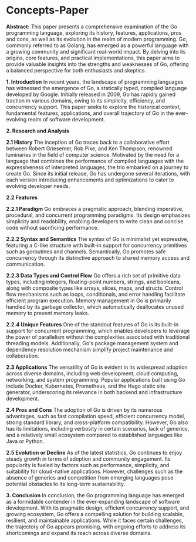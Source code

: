 # Concepts-Paper



**Abstract:**
This paper presents a comprehensive examination of the Go programming language, exploring its history, features, applications, pros and cons, as well as its evolution in the realm of modern programming. Go, commonly referred to as Golang, has emerged as a powerful language with a growing community and significant real-world impact. By delving into its origins, core features, and practical implementations, this paper aims to provide valuable insights into the strengths and weaknesses of Go, offering a balanced perspective for both enthusiasts and skeptics.

**1. Introduction**
In recent years, the landscape of programming languages has witnessed the emergence of Go, a statically typed, compiled language developed by Google. Initially released in 2009, Go has rapidly gained traction in various domains, owing to its simplicity, efficiency, and concurrency support. This paper seeks to explore the historical context, fundamental features, applications, and overall trajectory of Go in the ever-evolving realm of software development.

**2. Research and Analysis**

**2.1 History**
The inception of Go traces back to a collaborative effort between Robert Griesemer, Rob Pike, and Ken Thompson, renowned luminaries in the field of computer science. Motivated by the need for a language that combines the performance of compiled languages with the expressiveness of interpreted languages, the trio embarked on a journey to create Go. Since its initial release, Go has undergone several iterations, with each version introducing enhancements and optimizations to cater to evolving developer needs.

**2.2 Features**

**2.2.1 Paradigm**
Go embraces a pragmatic approach, blending imperative, procedural, and concurrent programming paradigms. Its design emphasizes simplicity and readability, enabling developers to write clean and concise code without sacrificing performance.

**2.2.2 Syntax and Semantics**
The syntax of Go is minimalist yet expressive, featuring a C-like structure with built-in support for concurrency primitives such as goroutines and channels. Semantically, Go promotes safe concurrency through its distinctive approach to shared memory access and communication.

**2.2.3 Data Types and Control Flow**
Go offers a rich set of primitive data types, including integers, floating-point numbers, strings, and booleans, along with composite types like arrays, slices, maps, and structs. Control flow mechanisms such as loops, conditionals, and error handling facilitate efficient program execution. Memory management in Go is primarily handled by its garbage collector, which automatically deallocates unused memory to prevent memory leaks.

**2.2.4 Unique Features**
One of the standout features of Go is its built-in support for concurrent programming, which enables developers to leverage the power of parallelism without the complexities associated with traditional threading models. Additionally, Go's package management system and dependency resolution mechanism simplify project maintenance and collaboration.

**2.3 Applications**
The versatility of Go is evident in its widespread adoption across diverse domains, including web development, cloud computing, networking, and system programming. Popular applications built using Go include Docker, Kubernetes, Prometheus, and the Hugo static site generator, underscoring its relevance in both backend and infrastructure development.

**2.4 Pros and Cons**
The adoption of Go is driven by its numerous advantages, such as fast compilation speed, efficient concurrency model, strong standard library, and cross-platform compatibility. However, Go also has its limitations, including verbosity in certain scenarios, lack of generics, and a relatively small ecosystem compared to established languages like Java or Python.

**2.5 Evolution or Decline**
As of the latest statistics, Go continues to enjoy steady growth in terms of adoption and community engagement. Its popularity is fueled by factors such as performance, simplicity, and suitability for cloud-native applications. However, challenges such as the absence of generics and competition from emerging languages pose potential obstacles to its long-term sustainability.

**3. Conclusion**
In conclusion, the Go programming language has emerged as a formidable contender in the ever-expanding landscape of software development. With its pragmatic design, efficient concurrency support, and growing ecosystem, Go offers a compelling solution for building scalable, resilient, and maintainable applications. While it faces certain challenges, the trajectory of Go appears promising, with ongoing efforts to address its shortcomings and expand its reach across diverse domains.

